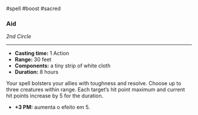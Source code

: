 #spell #boost #sacred
### Aid
*2nd Circle*
___
- **Casting time:** 1 Action
- **Range:** 30 feet
- **Components:** a tiny strip of white cloth
- **Duration:** 8 hours

Your spell bolsters your allies with toughness and resolve.
Choose up to three creatures within range. Each target’s hit point maximum and current hit points increase by 5 for the duration.

- **+3 PM:** aumenta o efeito em 5.
